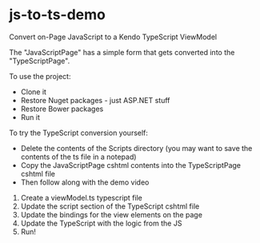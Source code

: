 # js-to-ts-demo
Convert on-Page JavaScript to a Kendo TypeScript ViewModel

The "JavaScriptPage" has a simple form that gets converted into the "TypeScriptPage".

To use the project:


- Clone it
- Restore Nuget packages - just ASP.NET stuff
- Restore Bower packages
- Run it


To try the TypeScript conversion yourself:
 
- Delete the contents of the Scripts directory (you may want to save the contents of the ts file in a notepad)
- Copy the JavaScriptPage cshtml contents into the TypeScriptPage cshtml file
- Then follow along with the demo video

1. Create a viewModel.ts typescript file
2. Update the script section of the TypeScript cshtml file
3. Update the bindings for the view elements on the page
4. Update the TypeScript with the logic from the JS
5. Run!




